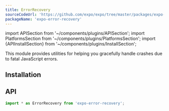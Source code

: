 ```yaml
---
title: ErrorRecovery
sourceCodeUrl: 'https://github.com/expo/expo/tree/master/packages/expo-error-recovery'
packageName: 'expo-error-recovery'
---
```


import APISection from '~/components/plugins/APISection';
import PlatformsSection from '~/components/plugins/PlatformsSection';
import {APIInstallSection} from '~/components/plugins/InstallSection';

This module provides utilities for helping you gracefully handle crashes due to fatal JavaScript errors.

<PlatformsSection android emulator ios simulator web />

## Installation

<APIInstallSection />

## API

```js
import * as ErrorRecovery from 'expo-error-recovery';
```

<APISection packageName="expo-error-recovery" apiName="ErrorRecovery" />